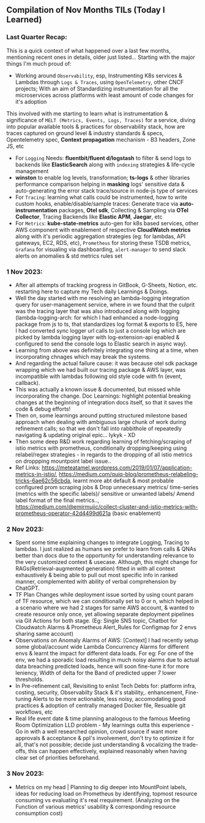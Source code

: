 ## Compilation of Nov Months TILs (Today I Learned)

### Last Quarter Recap:
This is a quick context of what happened over a last few months, mentioning recent ones in details, older just listed... Starting with the major things I'm much proud of:
- Working around `Observability`, esp, Instrumenting K8s services & Lambdas through `Logs & Traces`, using `OpenTelemetry`, other CNCF projects; With an aim of Standardizing instrumentation for all the microservices across platforms with least amount of code changes for it's adoption

This involved with me starting to learn what is instrumentation & significance of `MELT (Metrics, Events, Logs, Traces)` for a service, diving into popular available tools & practices for observability stack, how are traces captured on ground level & industry standards & specs, Opentelemetry spec, **Context propagation** mechanism - B3 headers, Zone JS, etc
- For `Logging` Needs: **fluentbit/fluent d/logstash** to filter & send logs to backends like **ElasticSearch** along with `indexing` strategies & life-cycle management
- **winston** to enable log levels, transformation; **ts-logs** & other libraries performance comparison helping in **masking** logs' sensitive data & auto-generating the error stack trace/source in node-js type of services
- For `Tracing`: learning what calls could be instrumented, how to write custom hooks, enable/disable/sample traces: Generate trace via **auto-instrumentation** packages, **Otel sdk**, Collecting & Sampling via **OTel Collector**, Tracing Backends like **Elastic APM**, **Jaegar**, etc
- For `Metrics`: **kube-state-metrics** auto-gen for k8s based services, other AWS component with enablement of respective **CloudWatch metrics** along with it's periodic aggregation strategies (eg: for lambdas, API gateways, EC2, RDS, etc), `Prometheus` for storing these TSDB metrics, `Grafana` for visualing via dashboarding, `alert-manager` to send slack alerts on anomalies & std metrics rules set

### 1 Nov 2023:
- After all attempts of tracking progress in GitBook, G-Sheets, Notion, etc. restarting here to capture my Tech daily Learnings & Doings.
- Well the day started with me resolving an lambda-logging integration query for user-management service, where in we found that the culprit was the tracing layer that was also introduced along with logging (lambda-logging-arch: for which I had enhanced a node-logging package from js to ts, that standardizes log format & exports to ES, here I had converted sync logger url calls to just a console log which are picked by lambda logging layer with log-extension-api enabled & configured to send the console logs to Elastic search in async way).
- Learning from above was definitely integrating one thing at a time, when incorporating chnages which may break the systems.
- And regarding the actual failure cause: it was because otel sdk package wrapping which we had built our tracing package & AWS layer, was incompatible with lambdas following old style code with fn (event, callback).
- This was actually a known issue & documented, but missed while incorporating the change. Doc Learnings: highlight potential breaking changes at the beginning of integration docs itself, so that it saves the code & debug efforts!
- Then on, some learnings around putting structured milestone based approach when dealing with ambiguous large chunk of work during refinement calls; so that we don't fall into rabbithole of repeatedly navigating & updating original epic... Iykyk - XD
- Then some deep R&D work regarding learning of fetching/scraping of istio metrics with prometheus, conditionally dropping/keeping using relabel/regex strategies - in regards to the dropping of all istio metrics on droppping mountpoint label issue..
- Ref Links: https://meteatamel.wordpress.com/2019/01/07/application-metrics-in-istio/, https://medium.com/quiq-blog/prometheus-relabeling-tricks-6ae62c56cbda, learnt more abt default & most probable configured prom scraping jobs & Drop unnecessary metrics/ time-series (metrics with the specific labels)/ sensitive or unwanted labels/ Amend label format of the final metrics.., https://medium.com/@emirmujic/collect-cluster-and-istio-metrics-with-prometheus-operator-42d4499d621a (basic enablement)

### 2 Nov 2023:
- Spent some time explaining changes to integrate Logging, Tracing to lambdas. I just realized as humans we prefer to learn from calls & QNAs better than docs due to the opportunity for understanding relevance to the very customized context & usecase. Although, this might change for RAGs(Retrieval-augmented generation) fitted in with all context exhaustively & being able to pull out most specific info in ranked manner, complemented with ability of verbal comprehension by ChatGPT.
- TF Plan Changes while deployment issue sorted by using count param of TF resource, which we can conditionally set to 0 or n, which helped in a scenario where we had 2 stages for same AWS account, & wanted to create resource only once, yet allowing separate deployment pipelines via Git Actions for both stage. (Eg: Single SNS topic, Chatbot for Cloudwatch Alarms & Prometheus Alert_Rules for Configmap for 2 envs sharing same account)
- Observations on Anomaly Alarms of AWS: [Context] I had recently setup some global/account wide Lambda Concurrency Alarms for different envs & learnt the impact for different data loads. For eg: For one of the env, we had a sporadic load resulting in much noisy alarms due to actual data breaching predicted loads, hence will soon fine-tune it for more leniency, Width of delta for the Band of predicted upper 7 lower thresholds.
- In Pre-refinement call, Revisiting to enlist Tech Debts for: platform infra, costing, security, Observabilty Stack & it's stability,. enhancement, Fine-tuning Alerts to be more actionable, less noisy, accomodating good practices & adoption of centrally managed Docker file, Resuable git workflows, etc
- Real life event date & time planning analogous to the famous Meeting Room Optimization LLD problem - My learnings outta this experience - Go in with a well researched opinion, crowd source if want more approvals & acceptance & ppl's involvement, don't try to optimize it for all, that's not possible; decide just understanding & vocalizing the trade-offs, this can happen effectively, explained reasonably when having clear set of priorities beforehand.

### 3 Nov 2023:
- Metrics on my head | Planning to dig deeper into MountPoint labels, ideas for reducing load on Prometheus by identifying, topmost resource consuming vs evaluating it's real rrequirement. (Analyzing on the Function of various metrics' usability & corresponding resource consumption cost)
